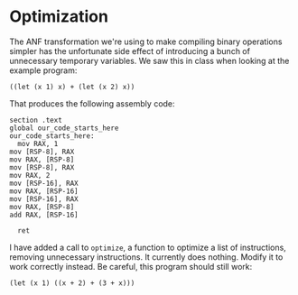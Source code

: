 # Optimization

The ANF transformation we're using to make compiling binary operations simpler
has the unfortunate side effect of introducing a bunch of unnecessary temporary
variables. We saw this in class when looking at the example program:

```
((let (x 1) x) + (let (x 2) x))
```

That produces the following assembly code:
```
section .text
global our_code_starts_here
our_code_starts_here:
  mov RAX, 1
mov [RSP-8], RAX
mov RAX, [RSP-8]
mov [RSP-8], RAX
mov RAX, 2
mov [RSP-16], RAX
mov RAX, [RSP-16]
mov [RSP-16], RAX
mov RAX, [RSP-8]
add RAX, [RSP-16]

  ret
```

I have added a call to `optimize`, a function to optimize a list of
instructions, removing unnecessary instructions. It currently does nothing.
Modify it to work correctly instead. Be careful, this program should still work:

```
(let (x 1) ((x + 2) + (3 + x)))
```
